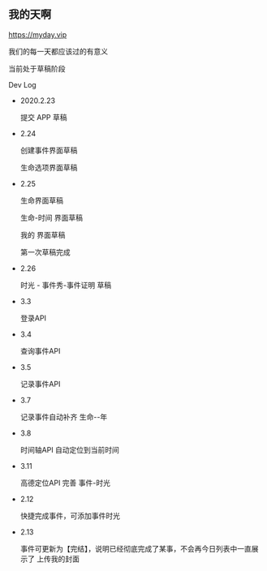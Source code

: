我的天啊
---------

https://myday.vip

我们的每一天都应该过的有意义


当前处于草稿阶段

Dev Log

* 2020.2.23 

	提交 APP 草稿
* 2.24 

	创建事件界面草稿
	
	生命选项界面草稿
* 2.25

	生命界面草稿
	
	生命-时间 界面草稿
	
	我的 界面草稿
	
	第一次草稿完成
	
* 2.26

	时光 - 事件秀-事件证明 草稿
	
* 3.3

	登录API
	
* 3.4

	查询事件API
	
* 3.5

	记录事件API

* 3.7

	记录事件自动补齐
	生命--年
	
* 3.8 
	
	时间轴API
	自动定位到当前时间
	
* 3.11
	
	高德定位API
	完善 事件-时光
	
* 2.12
	
	快捷完成事件，可添加事件时光
	
* 2.13

	事件可更新为【完结】，说明已经彻底完成了某事，不会再今日列表中一直展示了
	上传我的封面